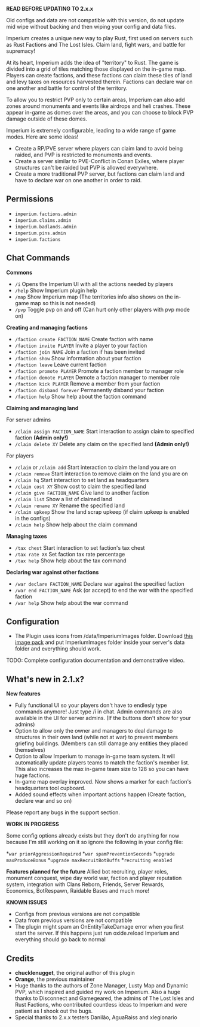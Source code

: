 **READ BEFORE UPDATING TO 2.x.x**

Old configs and data are not compatible with this version, do not update mid wipe without backing and then wiping your config and data files.

Imperium creates a unique new way to play Rust, first used on servers such as Rust Factions and The Lost Isles. Claim land, fight wars, and battle for supremacy!

At its heart, Imperium adds the idea of "territory" to Rust. The game is divided into a grid of tiles matching those displayed on the in-game map. Players can create factions, and these factions can claim these tiles of land and levy taxes on resources harvested therein. Factions can declare war on one another and battle for control of the territory.

To allow you to restrict PVP only to certain areas, Imperium can also add zones around monuments and events like airdrops and heli crashes. These appear in-game as domes over the areas, and you can choose to block PVP damage outside of these domes.

Imperium is extremely configurable, leading to a wide range of game modes. Here are some ideas!

* Create a RP/PVE server where players can claim land to avoid being raided, and PVP is restricted to monuments and events.
* Create a server similar to PVE-Conflict in Conan Exiles, where player structures can't be raided but PVP is allowed everywhere.
* Create a more traditional PVP server, but factions can claim land and have to declare war on one another in order to raid.



## Permissions

* `imperium.factions.admin`
* `imperium.claims.admin`
* `imperium.badlands.admin`
* `imperium.pins.admin`
* `imperium.factions`
## Chat Commands
**Commons**

* `/i` Opens the Imperium UI with all the actions needed by players
* `/help` Show Imperium plugin help
* `/map` Show Imperium map (The territories info also shows on the in-game map so this is not needed)
* `/pvp` Toggle pvp on and off (Can hurt only other players with pvp mode on)

**Creating and managing factions**
* `/faction create FACTION_NAME` Create faction with name
* `/faction invite PLAYER` Invite a player to your faction
* `/faction join NAME` Join a faction if has been invited
* `/faction show` Show information about your faction
* `/faction leave` Leave current faction
* `/faction promote PLAYER` Promote a faction member to manager role
* `/faction demote PLAYER` Demote a faction manager to member role
* `/faction kick PLAYER` Remove a member from your faction
* `/faction disband forever` Permanently disband your faction
* `/faction help` Show help about the faction command

**Claiming and managing land**

For server admins
* `/claim assign FACTION_NAME` Start interaction to assign claim to specified faction **(Admin only!)**
* `/claim delete XY` Delete any claim on the specified land **(Admin only!)**

For players
* `/claim` or `/claim add` Start interaction to claim the land you are on
* `/claim remove` Start interaction to remove claim on the land you are on
* `/claim hq` Start interaction to set land as headquarters
* `/claim cost XY` Show cost to claim the specified land
* `/claim give FACTION_NAME` Give land to another faction
* `/claim list` Show a list of claimed land
* `/claim rename XY` Rename the specified land
* `/claim upkeep` Show the land scrap upkeep (if claim upkeep is enabled in the configs)
* `/claim help` Show help about the claim command

**Managing taxes**
* `/tax chest` Start interaction to set faction's tax chest
* `/tax rate XX` Set faction tax rate percentage
* `/tax help` Show help about the tax command

**Declaring war against other factions**
* `/war declare FACTION_NAME` Declare war against the specified faction
* `/war end FACTION_NAME` Ask (or accept) to end the war with the specified faction
* `/war help` Show help about the war command

## Configuration

* The Plugin uses icons from /data/ImperiumImages folder. Download [this image pack](https://github.com/vicbarbosa/rust-imperium-images/archive/refs/heads/master.zip) and put ImperiumImages folder inside your server's data folder and everything should work.

TODO: Complete configuration documentation and demonstrative video.

## What's new in 2.1.x?

**New features**
* Fully functional UI so your players don't have to endlesly type commands anymore! Just type /i in chat. Admin commands are also available in the UI for server admins. (If the buttons don't show for your admins)
* Option to allow only the owner and managers to deal damage to structures in their own land (while not at war) to prevent members griefing buildings. (Members can still damage any entities they placed themselves)
* Option to allow Imperium to manage in-game team system. It will automatically update players teams to match the faction's member list. This also increases the max in-game team size to 128 so you can have huge factions.
* In-game map overlay improved. Now shows a marker for each faction's headquarters tool cupboard.
* Added sound effects when important actions happen (Create faction, declare war and so on)

Please report any bugs in the support section.

**WORK IN PROGRESS**

Some config options already exists but they don't do anything for now because I'm still working on it so ignore the following in your config file:

*`war priorAggressionRequired`
*`war spamPreventionSeconds`
*`upgrade maxProduceBonus`
*`upgrade maxRecruitBotBuffs`
*`recruiting enabled`

**Features planned for the future**
Allied bot recruiting, player roles, monument conquest, wipe day world war, faction and player reputation system, integration with Clans Reborn, Friends, Server Rewards, Economics, BotRespawn, Raidable Bases and much more!

**KNOWN ISSUES**
* Configs from previous versions are not compatible
* Data from previous versions are not compatible
* The plugin might spam an OnEntityTakeDamage error when you first start the server. If this happens just run oxide.reload Imperium and everything should go back to normal

## Credits
- **chucklenugget**, the original author of this plugin 
- **Orange**, the previous maintainer
- Huge thanks to the authors of Zone Manager, Lusty Map and Dynamic PVP, which inspired and guided my work on Imperium. Also a huge thanks to Disconnect and Gamegeared, the admins of The Lost Isles and Rust Factions, who contributed countless ideas to Imperium and were patient as I shook out the bugs.
- Special thanks to 2.x.x testers Danilão, AguaRaiss and xlegionario